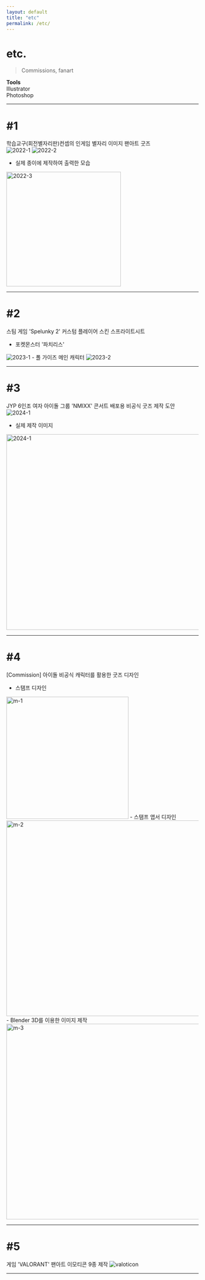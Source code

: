 ```yaml
---
layout: default
title: "etc"
permalink: /etc/
---
```


# etc.
> Commissions, fanart

**Tools**   
Illustrator    
Photoshop   

---
# #1
학습교구(회전별자리판)컨셉의 인게임 별자리 이미지 팬아트 굿즈   
<img src="/assets/game-2022-1.PNG" alt="2022-1">
<img src="/assets/game-2022-2.PNG" alt="2022-2">
- 실제 종이에 제작하여 출력한 모습
<img src="/assets/game-2022-3.JPG" width="300px" alt="2022-3">

---
# #2
스팀 게임 'Spelunky 2' 커스텀 플레이어 스킨 스프라이트시트   
- 포켓몬스터 '파치리스'   
<img src="/assets/game-2023-1.PNG" alt="2023-1">
- 폴 가이즈 메인 캐릭터   
<img src="/assets/game-2023-2.PNG" alt="2023-2">

---
# #3
JYP 6인조 여자 아이돌 그룹 'NMIXX' 콘서트 배포용 비공식 굿즈 제작 도안   
<img src="/assets/art-2024-1.PNG" alt="2024-1">
- 실제 제작 이미지
<img src="/assets/art-2024-1-2.PNG" width="512px" alt="2024-1">

---
# #4
[Commission] 아이돌 비공식 캐릭터를 활용한 굿즈 디자인   
- 스탬프 디자인   
<img src="/assets/etc-3.PNG" width="320px" alt="m-1">
- 스탬프 엽서 디자인   
<img src="/assets/etc-4.PNG" width="512px" alt="m-2">
- Blender 3D를 이용한 이미지 제작   
<img src="/assets/etc-2.PNG" width="512px" alt="m-3">

---
# #5
게임 'VALORANT' 팬아트 이모티콘 9종 제작
<img src="/assets/etc-1.PNG" alt="valoticon">

---